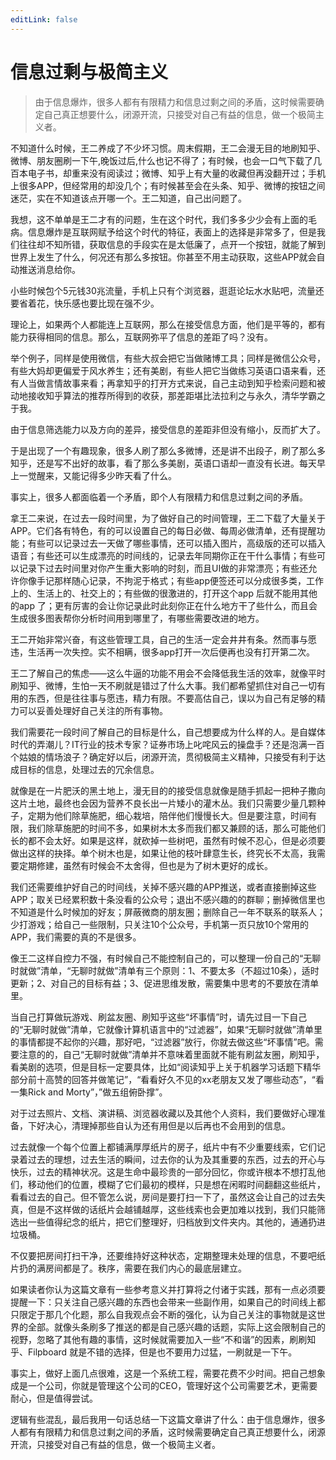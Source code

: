 ```yaml
---
editLink: false
---
```


# 信息过剩与极简主义

> 由于信息爆炸，很多人都有有限精力和信息过剩之间的矛盾，这时候需要确定自己真正想要什么，闭源开流，只接受对自己有益的信息，做一个极简主义者。

不知道什么时候，王二养成了不少坏习惯。周末假期，王二会漫无目的地刷知乎、微博、朋友圈刷一下午,晚饭过后,什么也记不得了；有时候，也会一口气下载了几百本电子书，却重来没有阅读过；微博、知乎上有大量的收藏但再没翻开过；手机上很多APP，但经常用的却没几个；有时候甚至会在头条、知乎、微博的按钮之间迷茫，实在不知道该点开哪一个。王二知道，自己出问题了。

我想，这不单单是王二才有的问题，生在这个时代，我们多多少少会有上面的毛病。信息爆炸是互联网赋予给这个时代的特征，表面上的选择是非常多了，但是我们往往却不知所错，获取信息的手段实在是太低廉了，点开一个按钮，就能了解到世界上发生了什么，何况还有那么多按钮。你甚至不用主动获取，这些APP就会自动推送消息给你。

小些时候包个5元钱30兆流量，手机上只有个浏览器，逛逛论坛水水贴吧，流量还要省着花，快乐感也要比现在强不少。

理论上，如果两个人都能连上互联网，那么在接受信息方面，他们是平等的，都有能力获得相同的信息。那么，互联网弥平了信息的差距了吗？没有。

举个例子，同样是使用微信，有些大叔会把它当做赌博工具；同样是微信公众号，有些大妈却更偏爱于风水养生；还有美剧，有些人把它当做练习英语口语来看，还有人当做言情故事来看；再拿知乎的打开方式来说，自己主动到知乎检索问题和被动地接收知乎算法的推荐所得到的收获，那差距堪比法拉利之与永久，清华学霸之于我。

由于信息筛选能力以及方向的差异，接受信息的差距非但没有缩小，反而扩大了。

于是出现了一个有趣现象，很多人刷了那么多微博，还是讲不出段子，刷了那么多知乎，还是写不出好的故事，看了那么多美剧，英语口语却一直没有长进。每天早上一觉醒来，又能记得多少昨天看了什么。

事实上，很多人都面临着一个矛盾，即个人有限精力和信息过剩之间的矛盾。

拿王二来说，在过去一段时间里，为了做好自己的时间管理，王二下载了大量关于APP。它们各有特色，有的可以设置自己的每日必做、每周必做清单，还有提醒功能；有些可以记录过去一天做了哪些事情，还可以插入图片，高级版的还可以插入语音；有些还可以生成漂亮的时间线的，记录去年同期你正在干什么事情；有些可以记录下过去时间里对你产生重大影响的时刻，而且UI做的非常漂亮；有些还允许你像手记那样随心记录，不拘泥于格式；有些app便签还可以分成很多类，工作上的、生活上的、社交上的；有些做的很激进的，打开这个app 后就不能用其他的app 了；更有厉害的会让你记录此时此刻你正在什么地方干了些什么，而且会生成很多图表帮你分析时间用到哪里了，有哪些需要改进的地方。

王二开始非常兴奋，有这些管理工具，自己的生活一定会井井有条。然而事与愿违，生活再一次失控。实不相瞒，很多app打开一次后便再也没有打开第二次。

王二了解自己的焦虑——这么牛逼的功能不用会不会降低我生活的效率，就像平时刷知乎、微博，生怕一天不刷就是错过了什么大事。我们都希望抓住对自己一切有用的东西，但是往往事与愿违，精力有限。不要高估自己，误以为自己有足够的精力可以妥善处理好自己关注的所有事物。

我们需要花一段时间了解自己的目标是什么，自己想要成为什么样的人。是自媒体时代的弄潮儿？IT行业的技术专家？证券市场上叱咤风云的操盘手？还是泡满一百个姑娘的情场浪子？确定好以后，闭源开流，贯彻极简主义精神，只接受有利于达成目标的信息，处理过去的冗余信息。

就像是在一片肥沃的黑土地上，漫无目的的接受信息就像是随手抓起一把种子撒向这片土地，最终也会因为营养不良长出一片矮小的灌木丛。我们只需要少量几颗种子，定期为他们除草施肥，细心栽培，陪伴他们慢慢长大。但是要注意，时间有限，我们除草施肥的时间不多，如果树木太多而我们都又兼顾的话，那么可能他们长的都不会太好。如果是这样，就砍掉一些树吧，虽然有时候不忍心，但是必须要做出这样的抉择。单个树木也是，如果让他的枝叶肆意生长，终究长不太高，我需要定期修建，虽然有时候会不太舍得，但也是为了树木更好的成长。

我们还需要维护好自己的时间线，关掉不感兴趣的APP推送，或者直接删掉这些APP；取关已经累积数十条没看的公众号；退出不感兴趣的的群聊；删掉微信里也不知道是什么时候加的好友；屏蔽微商的朋友圈；删除自己一年不联系的联系人；少打游戏；给自己一些限制，只关注10个公众号，手机第一页只放10个常用的APP，我们需要的真的不是很多。

像王二这样自控力不强，有时候自己不能控制自己的，可以整理一份自己的“无聊时就做”清单，“无聊时就做”清单有三个原则：1、不要太多（不超过10条），适时更新；2、对自己的目标有益；3、促进思维发散，需要集中思考的不要放在清单里。

当自己打算做玩游戏、刷盆友圈、刷知乎这些“坏事情”时，请先过目一下自己的“无聊时就做”清单，它就像计算机语言中的“过滤器”，如果“无聊时就做”清单里的事情都提不起你的兴趣，那好吧，“过滤器”放行，你就去做这些“坏事情”吧。需要注意的的，自己“无聊时就做”清单并不意味着里面就不能有刷盆友圈，刷知乎，看美剧的选项，但是目标一定要具体，比如“阅读知乎上关于机器学习话题下精华部分前十高赞的回答并做笔记”，“看看好久不见的xx老朋友又发了哪些动态”，“看一集Rick and Morty”，”做五组俯卧撑”。

对于过去照片、文档、演讲稿、浏览器收藏以及其他个人资料，我们要做好心理准备，下好决心，清理掉那些自认为还有用但是以后再也不会用到的信息。

过去就像一个每个位置上都铺满厚厚纸片的房子，纸片中有不少重要线索，它们记录着过去的理想，过去生活的瞬间，过去你的认为及其重要的东西，过去的开心与快乐，过去的精神状况。这是生命中最珍贵的一部分回忆，你或许根本不想打乱他们，移动他们的位置，模糊了它们最初的模样，只是想在闲暇时间翻翻这些纸片，看看过去的自己。但不管怎么说，房间是要打扫一下了，虽然这会让自己的过去失真，但是不这样做的话纸片会越铺越厚，这些线索也会更加难以找到，我们只能筛选出一些值得纪念的纸片，把它们整理好，归档放到文件夹内。其他的，通通扔进垃圾桶。

不仅要把房间打扫干净，还要维持好这种状态，定期整理未处理的信息，不要吧纸片扔的满房间都是了。秩序，需要在我们内心的最底层建立。

如果读者你认为这篇文章有一些参考意义并打算将之付诸于实践，那有一点必须要提醒一下：只关注自己感兴趣的东西也会带来一些副作用，如果自己的时间线上都只限定于那几个化题，那么自我观点会不断的强化，认为自己关注的事物就是这世界的全部。就像头条刷多了推送的都是自己感兴趣的话题，实际上这会限制自己的视野，忽略了其他有趣的事情，这时候就需要加入一些“不和谐”的因素，刷刷知乎、Filpboard 就是不错的选择，但是也不要用力过猛，一刷就是一下午。

事实上，做好上面几点很难，这是一个系统工程，需要花费不少时间。把自己想象成是一个公司，你就是管理这个公司的CEO，管理好这个公司需要艺术，更需要耐心，但是值得尝试。

逻辑有些混乱，最后我用一句话总结一下这篇文章讲了什么：由于信息爆炸，很多人都有有限精力和信息过剩之间的矛盾，这时候需要确定自己真正想要什么，闭源开流，只接受对自己有益的信息，做一个极简主义者。